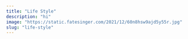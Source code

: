 ```yaml
---
title: "Life Style"
description: "hi"
image: "https://static.fatesinger.com/2021/12/60n8hsw9ajd5y55r.jpg"
slug: "life-style"
---
```

